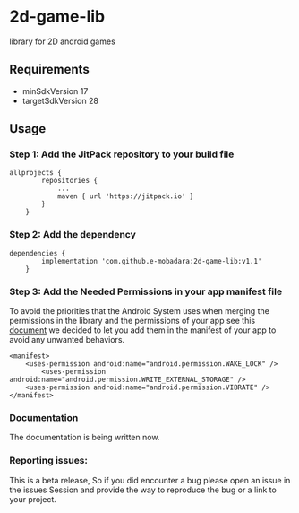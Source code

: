 # 2d-game-lib
library for 2D android games

## Requirements 
- minSdkVersion 17
- targetSdkVersion 28

## Usage

### Step 1: Add the JitPack repository to your build file

```
allprojects {
		repositories {
			...
			maven { url 'https://jitpack.io' }
		}
	}
```

### Step 2: Add the dependency
```
dependencies {
		implementation 'com.github.e-mobadara:2d-game-lib:v1.1'
	}
```

### Step 3: Add the Needed Permissions in your app manifest file
To avoid the priorities that the Android System uses when merging the permissions in the library and the permissions of your app  see this [document](https://developer.android.com/studio/build/manifest-merge.html "Document") we decided to let you add them in the manifest of your app to avoid any unwanted behaviors. 
```
<manifest>
	<uses-permission android:name="android.permission.WAKE_LOCK" />
    	<uses-permission android:name="android.permission.WRITE_EXTERNAL_STORAGE" />
   	<uses-permission android:name="android.permission.VIBRATE" />
</manifest>
```

### Documentation 
The documentation is being written now. 

### Reporting issues:
This is a beta release, So if you did encounter a bug please open an issue in the issues Session and provide the way to reproduce the bug or a link to your project. 
